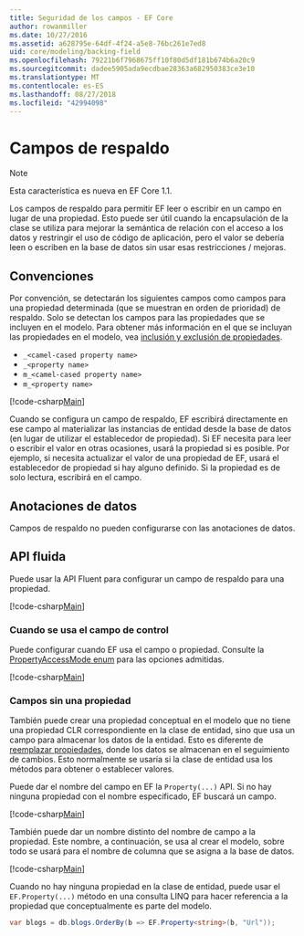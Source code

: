 ```yaml
---
title: Seguridad de los campos - EF Core
author: rowanmiller
ms.date: 10/27/2016
ms.assetid: a628795e-64df-4f24-a5e8-76bc261e7ed8
uid: core/modeling/backing-field
ms.openlocfilehash: 79221b6f7968675ff10f80d5df181b674b6a20c9
ms.sourcegitcommit: dadee5905ada9ecdbae28363a682950383ce3e10
ms.translationtype: MT
ms.contentlocale: es-ES
ms.lasthandoff: 08/27/2018
ms.locfileid: "42994098"
---
```

# <a name="backing-fields"></a>Campos de respaldo

> [!NOTE]  
> Esta característica es nueva en EF Core 1.1.

Los campos de respaldo para permitir EF leer o escribir en un campo en lugar de una propiedad. Esto puede ser útil cuando la encapsulación de la clase se utiliza para mejorar la semántica de relación con el acceso a los datos y restringir el uso de código de aplicación, pero el valor se debería leen o escriben en la base de datos sin usar esas restricciones / mejoras.

## <a name="conventions"></a>Convenciones

Por convención, se detectarán los siguientes campos como campos para una propiedad determinada (que se muestran en orden de prioridad) de respaldo. Solo se detectan los campos para las propiedades que se incluyen en el modelo. Para obtener más información en el que se incluyan las propiedades en el modelo, vea [inclusión y exclusión de propiedades](included-properties.md).

* `_<camel-cased property name>`
* `_<property name>`
* `m_<camel-cased property name>`
* `m_<property name>`

[!code-csharp[Main](../../../samples/core/Modeling/Conventions/Samples/BackingField.cs#Sample)]

Cuando se configura un campo de respaldo, EF escribirá directamente en ese campo al materializar las instancias de entidad desde la base de datos (en lugar de utilizar el establecedor de propiedad). Si EF necesita para leer o escribir el valor en otras ocasiones, usará la propiedad si es posible. Por ejemplo, si necesita actualizar el valor de una propiedad de EF, usará el establecedor de propiedad si hay alguno definido. Si la propiedad es de solo lectura, escribirá en el campo.

## <a name="data-annotations"></a>Anotaciones de datos

Campos de respaldo no pueden configurarse con las anotaciones de datos.

## <a name="fluent-api"></a>API fluida

Puede usar la API Fluent para configurar un campo de respaldo para una propiedad.

[!code-csharp[Main](../../../samples/core/Modeling/FluentAPI/Samples/BackingField.cs#Sample)]

### <a name="controlling-when-the-field-is-used"></a>Cuando se usa el campo de control

Puede configurar cuando EF usa el campo o propiedad. Consulte la [PropertyAccessMode enum](https://docs.microsoft.com/dotnet/api/microsoft.entityframeworkcore.propertyaccessmode) para las opciones admitidas.

[!code-csharp[Main](../../../samples/core/Modeling/FluentAPI/Samples/BackingFieldAccessMode.cs#Sample)]

### <a name="fields-without-a-property"></a>Campos sin una propiedad

También puede crear una propiedad conceptual en el modelo que no tiene una propiedad CLR correspondiente en la clase de entidad, sino que usa un campo para almacenar los datos de la entidad. Esto es diferente de [reemplazar propiedades](shadow-properties.md), donde los datos se almacenan en el seguimiento de cambios. Esto normalmente se usaría si la clase de entidad usa los métodos para obtener o establecer valores.

Puede dar el nombre del campo en EF la `Property(...)` API. Si no hay ninguna propiedad con el nombre especificado, EF buscará un campo.

[!code-csharp[Main](../../../samples/core/Modeling/FluentAPI/Samples/BackingFieldNoProperty.cs#Sample)]

También puede dar un nombre distinto del nombre de campo a la propiedad. Este nombre, a continuación, se usa al crear el modelo, sobre todo se usará para el nombre de columna que se asigna a la base de datos.

[!code-csharp[Main](../../../samples/core/Modeling/FluentAPI/Samples/BackingFieldConceptualProperty.cs#Sample)]

Cuando no hay ninguna propiedad en la clase de entidad, puede usar el `EF.Property(...)` método en una consulta LINQ para hacer referencia a la propiedad que conceptualmente es parte del modelo.

``` csharp
var blogs = db.blogs.OrderBy(b => EF.Property<string>(b, "Url"));
```
